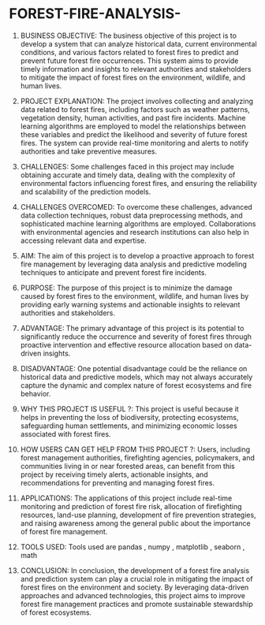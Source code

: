 # FOREST-FIRE-ANALYSIS-
1. BUSINESS OBJECTIVE:
The business objective of this project is to develop a system that can analyze historical data, current environmental conditions, and various factors related to forest fires to predict and prevent future forest fire occurrences. This system aims to provide timely information and insights to relevant authorities and stakeholders to mitigate the impact of forest fires on the environment, wildlife, and human lives.

2. PROJECT EXPLANATION:
The project involves collecting and analyzing data related to forest fires, including factors such as weather patterns, vegetation density, human activities, and past fire incidents. Machine learning algorithms are employed to model the relationships between these variables and predict the likelihood and severity of future forest fires. The system can provide real-time monitoring and alerts to notify authorities and take preventive measures.

3. CHALLENGES:
Some challenges faced in this project may include obtaining accurate and timely data, dealing with the complexity of environmental factors influencing forest fires, and ensuring the reliability and scalability of the prediction models.

4. CHALLENGES OVERCOMED:
To overcome these challenges, advanced data collection techniques, robust data preprocessing methods, and sophisticated machine learning algorithms are employed. Collaborations with environmental agencies and research institutions can also help in accessing relevant data and expertise.

5. AIM:
The aim of this project is to develop a proactive approach to forest fire management by leveraging data analysis and predictive modeling techniques to anticipate and prevent forest fire incidents.

6. PURPOSE:
The purpose of this project is to minimize the damage caused by forest fires to the environment, wildlife, and human lives by providing early warning systems and actionable insights to relevant authorities and stakeholders.

7. ADVANTAGE:
The primary advantage of this project is its potential to significantly reduce the occurrence and severity of forest fires through proactive intervention and effective resource allocation based on data-driven insights.

8. DISADVANTAGE:
One potential disadvantage could be the reliance on historical data and predictive models, which may not always accurately capture the dynamic and complex nature of forest ecosystems and fire behavior.

9. WHY THIS PROJECT IS USEFUL ?:
This project is useful because it helps in preventing the loss of biodiversity, protecting ecosystems, safeguarding human settlements, and minimizing economic losses associated with forest fires.

10. HOW USERS CAN GET HELP FROM THIS PROJECT ?:
Users, including forest management authorities, firefighting agencies, policymakers, and communities living in or near forested areas, can benefit from this project by receiving timely alerts, actionable insights, and recommendations for preventing and managing forest fires.

11. APPLICATIONS:
The applications of this project include real-time monitoring and prediction of forest fire risk, allocation of firefighting resources, land-use planning, development of fire prevention strategies, and raising awareness among the general public about the importance of forest fire management.

12. TOOLS USED:
Tools used are pandas , numpy , matplotlib , seaborn , math

13. CONCLUSION:
In conclusion, the development of a forest fire analysis and prediction system can play a crucial role in mitigating the impact of forest fires on the environment and society. By leveraging data-driven approaches and advanced technologies, this project aims to improve forest fire management practices and promote sustainable stewardship of forest ecosystems.

